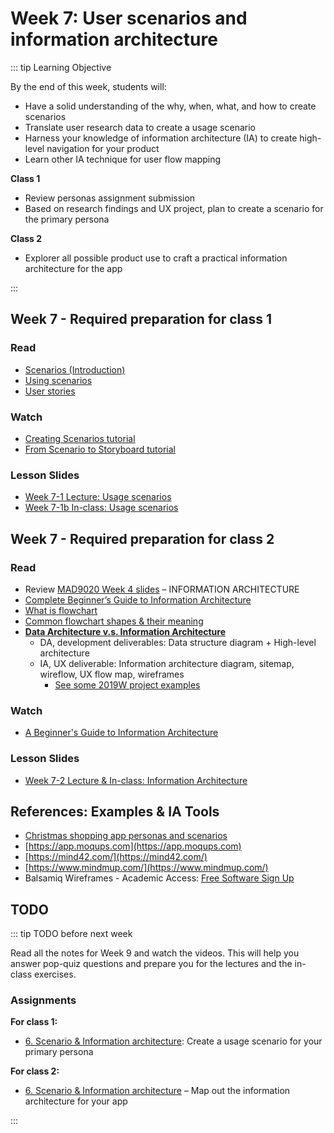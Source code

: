 # Week 7: User scenarios and information architecture  

::: tip Learning Objective

By the end of this week, students will:

- Have a solid understanding of the why, when, what, and how to create scenarios
- Translate user research data to create a usage scenario
- Harness your knowledge of information architecture (IA) to create high-level navigation for your product
- Learn other IA technique for user flow mapping

**Class 1** 
- Review personas assignment submission
- Based on research findings and UX project, plan to create a scenario for the primary persona

**Class 2** 
- Explorer all possible product use to craft a practical information architecture for the app

:::

## Week 7 - Required preparation for class 1

### Read
- [Scenarios (Introduction)](https://www.usability.gov/how-to-and-tools/methods/scenarios.html)
- [Using scenarios](https://uxthink.wordpress.com/2010/11/30/using_scenarios/)
- [User stories](https://blog.easyagile.com/how-to-write-good-user-stories-in-agile-software-development-d4b25356b604)


### Watch
- [Creating Scenarios tutorial](https://www.linkedin.com/learning/ux-design-5-creating-scenarios-and-storyboards-2/prerequisites-for-scenario-creation?u=2199673)
- [From Scenario to Storyboard tutorial](https://www.linkedin.com/learning/ux-design-5-creating-scenarios-and-storyboards-2/from-scenario-to-storyboard?u=2199673)


### Lesson Slides

- [Week 7-1 Lecture: Usage scenarios](https://drive.google.com/file/d/1xlWadnf8lFqgODybXoH6iUzK-DWB9Wdd/view?usp=sharing)
- [Week 7-1b In-class: Usage scenarios](https://drive.google.com/file/d/1CSWmN_erXjromXOreWqAiUN2Ngq8rwGv/view?usp=sharing)


## Week 7 - Required preparation for class 2

### Read

- Review [MAD9020 Week 4 slides](https://drive.google.com/drive/folders/10NKQiCrXfsCbgcqM-RBrD-dckCa3FbI-?usp=sharing) – INFORMATION ARCHITECTURE
- [Complete Beginner’s Guide to Information Architecture](http://www.uxbooth.com/articles/complete-beginners-guide-to-information-architecture/)
- [What is flowchart](https://asq.org/quality-resources/flowchart)
- [Common flowchart shapes & their meaning](https://creately.com/diagram-type/objects/flowchart)
- [**Data Architecture v.s. Information Architecture**](https://www.dataversity.net/data-architecture-and-information-architecture-whats-the-difference/)
  - DA, development deliverables: Data structure diagram + High-level architecture
  - IA, UX deliverable: Information architecture diagram, sitemap, wireflow, UX flow map, wireframes
    - [See some 2019W project examples](https://drive.google.com/drive/folders/1xugwyKikXrvu3kjFK5P1Is5ktURegYny)


### Watch 

- [A Beginner's Guide to Information Architecture](https://www.youtube.com/watch?v=Ij4WquJaRTc)


### Lesson Slides

- [Week 7-2 Lecture & In-class: Information Architecture](https://drive.google.com/drive/folders/1NIPEEpSmhYMkEWt5WsQyFekJgUcB-2-y)


## References: Examples & IA Tools

- [Christmas shopping app personas and scenarios](https://drive.google.com/file/d/1k5qqkMd2G6f65lTeSQmS53RPxAF-4Fmr/view?usp=sharing)
- [https://app.moqups.com](https://app.moqups.com)
- [https://mind42.com/](https://mind42.com/)
- [https://www.mindmup.com/](https://www.mindmup.com/)
- Balsamiq Wireframes - Academic Access: [Free Software Sign Up](https://brightspace.algonquincollege.com/d2l/le/content/366500/Home)


## TODO

::: tip TODO before next week

Read all the notes for Week 9 and watch the videos. This will help you answer pop-quiz questions and prepare you for the lectures and the in-class exercises.

### Assignments

**For class 1:** 
- [6. Scenario & Information architecture](../../assignments/assg6.md): Create a usage scenario for your primary persona

**For class 2:** 
- [6. Scenario & Information architecture](../../assignments/assg6.md) – Map out the information architecture for your app

:::
